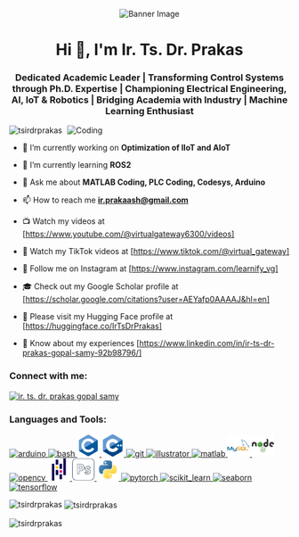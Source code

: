 <p align="center">
  <img src="https://www.realtimenetworks.com/hs-fs/hubfs/Blog223-Inside_Banner_900x300_1.jpg?width=1350&height=710&name=Blog223-Inside_Banner_900x300_1.jpg" alt="Banner Image" width="900" height="300">
</p>
<h1 align="center">Hi 👋, I'm Ir. Ts. Dr. Prakas</h1>
<h3 align="center">Dedicated Academic Leader | Transforming Control Systems through Ph.D. Expertise | Championing Electrical Engineering, AI, IoT & Robotics | Bridging Academia with Industry | Machine Learning Enthusiast</h3>
<img align="right" alt="Coding" width="400" src="https://cdn.prod.website-files.com/65f854814fd223fc3678ea53/65f854814fd223fc3678f08b_What-are-the-leading-Industrial-Automation-Job-types-Part-1-of-2.png">


<p align="left"> <img src="https://komarev.com/ghpvc/?username=tsirdrprakas&label=Profile%20views&color=0e75b6&style=flat" alt="tsirdrprakas" /> </p>

- 🔭 I’m currently working on **Optimization of IIoT and AIoT**

- 🌱 I’m currently learning **ROS2**

- 💬 Ask me about **MATLAB Coding, PLC Coding, Codesys, Arduino**

- 📫 How to reach me **ir.prakaash@gmail.com**
  
- 📺 Watch my videos at [https://www.youtube.com/@virtualgateway6300/videos]
  
- 🎵 Watch my TikTok videos at [https://www.tiktok.com/@virtual_gateway]
  
- 📸 Follow me on Instagram at [https://www.instagram.com/learnify_vg]

- 🎓 Check out my Google Scholar profile at [https://scholar.google.com/citations?user=AEYafp0AAAAJ&hl=en]
  
- 🤗 Please visit my Hugging Face profile at [https://huggingface.co/IrTsDrPrakas]

- 📄 Know about my experiences [https://www.linkedin.com/in/ir-ts-dr-prakas-gopal-samy-92b98796/]

<h3 align="left">Connect with me:</h3>
<p align="left">
<a href="https://linkedin.com/in/ir. ts. dr. prakas gopal samy" target="blank"><img align="center" src="https://raw.githubusercontent.com/rahuldkjain/github-profile-readme-generator/master/src/images/icons/Social/linked-in-alt.svg" alt="ir. ts. dr. prakas gopal samy" height="30" width="40" /></a>
</p>

<h3 align="left">Languages and Tools:</h3>
<p align="left"> <a href="https://www.arduino.cc/" target="_blank" rel="noreferrer"> <img src="https://cdn.worldvectorlogo.com/logos/arduino-1.svg" alt="arduino" width="40" height="40"/> </a> <a href="https://www.gnu.org/software/bash/" target="_blank" rel="noreferrer"> <img src="https://www.vectorlogo.zone/logos/gnu_bash/gnu_bash-icon.svg" alt="bash" width="40" height="40"/> </a> <a href="https://www.cprogramming.com/" target="_blank" rel="noreferrer"> <img src="https://raw.githubusercontent.com/devicons/devicon/master/icons/c/c-original.svg" alt="c" width="40" height="40"/> </a> <a href="https://www.w3schools.com/cpp/" target="_blank" rel="noreferrer"> <img src="https://raw.githubusercontent.com/devicons/devicon/master/icons/cplusplus/cplusplus-original.svg" alt="cplusplus" width="40" height="40"/> </a> <a href="https://git-scm.com/" target="_blank" rel="noreferrer"> <img src="https://www.vectorlogo.zone/logos/git-scm/git-scm-icon.svg" alt="git" width="40" height="40"/> </a> <a href="https://www.adobe.com/in/products/illustrator.html" target="_blank" rel="noreferrer"> <img src="https://www.vectorlogo.zone/logos/adobe_illustrator/adobe_illustrator-icon.svg" alt="illustrator" width="40" height="40"/> </a> <a href="https://www.mathworks.com/" target="_blank" rel="noreferrer"> <img src="https://upload.wikimedia.org/wikipedia/commons/2/21/Matlab_Logo.png" alt="matlab" width="40" height="40"/> </a> <a href="https://www.mysql.com/" target="_blank" rel="noreferrer"> <img src="https://raw.githubusercontent.com/devicons/devicon/master/icons/mysql/mysql-original-wordmark.svg" alt="mysql" width="40" height="40"/> </a> <a href="https://nodejs.org" target="_blank" rel="noreferrer"> <img src="https://raw.githubusercontent.com/devicons/devicon/master/icons/nodejs/nodejs-original-wordmark.svg" alt="nodejs" width="40" height="40"/> </a> <a href="https://opencv.org/" target="_blank" rel="noreferrer"> <img src="https://www.vectorlogo.zone/logos/opencv/opencv-icon.svg" alt="opencv" width="40" height="40"/> </a> <a href="https://pandas.pydata.org/" target="_blank" rel="noreferrer"> <img src="https://raw.githubusercontent.com/devicons/devicon/2ae2a900d2f041da66e950e4d48052658d850630/icons/pandas/pandas-original.svg" alt="pandas" width="40" height="40"/> </a> <a href="https://www.photoshop.com/en" target="_blank" rel="noreferrer"> <img src="https://raw.githubusercontent.com/devicons/devicon/master/icons/photoshop/photoshop-line.svg" alt="photoshop" width="40" height="40"/> </a> <a href="https://www.python.org" target="_blank" rel="noreferrer"> <img src="https://raw.githubusercontent.com/devicons/devicon/master/icons/python/python-original.svg" alt="python" width="40" height="40"/> </a> <a href="https://pytorch.org/" target="_blank" rel="noreferrer"> <img src="https://www.vectorlogo.zone/logos/pytorch/pytorch-icon.svg" alt="pytorch" width="40" height="40"/> </a> <a href="https://scikit-learn.org/" target="_blank" rel="noreferrer"> <img src="https://upload.wikimedia.org/wikipedia/commons/0/05/Scikit_learn_logo_small.svg" alt="scikit_learn" width="40" height="40"/> </a> <a href="https://seaborn.pydata.org/" target="_blank" rel="noreferrer"> <img src="https://seaborn.pydata.org/_images/logo-mark-lightbg.svg" alt="seaborn" width="40" height="40"/> </a> <a href="https://www.tensorflow.org" target="_blank" rel="noreferrer"> <img src="https://www.vectorlogo.zone/logos/tensorflow/tensorflow-icon.svg" alt="tensorflow" width="40" height="40"/> </a> </p>

<p><img align="left" src="https://github-readme-stats.vercel.app/api/top-langs?username=tsirdrprakas&show_icons=true&locale=en&layout=compact" alt="tsirdrprakas" /></p>

<p>&nbsp;<img align="center" src="https://github-readme-stats.vercel.app/api?username=tsirdrprakas&show_icons=true&locale=en" alt="tsirdrprakas" /></p>

<p><img align="center" src="https://github-readme-streak-stats.herokuapp.com/?user=tsirdrprakas&" alt="tsirdrprakas" /></p>
